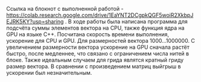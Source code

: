 Ссылка на блокнот с выполненной работой - https://colab.research.google.com/drive/1EaYNT2DCgpkQGF5woiR2XkbpJEJRK5KY?usp=sharing .
В ходе работы была написана программа для подсчёта суммы элементов вектора на CPU, также функция ядра на GPU на языке C++.
Посчитана скорость времени выполнения, ускорение для CPU и GPU. Для размерностей вектора 1000...1000000.
С увеличением размерности вектора ускорение на GPU сначала растёт быстро, после медленнее, что связано с ограничением числа нитей в блоке. Также идеальным случаем для грида являтся кратный гриду размер вектора.
В сравнении с произведением матриц выйгрыш в ускорении был незначительным.
